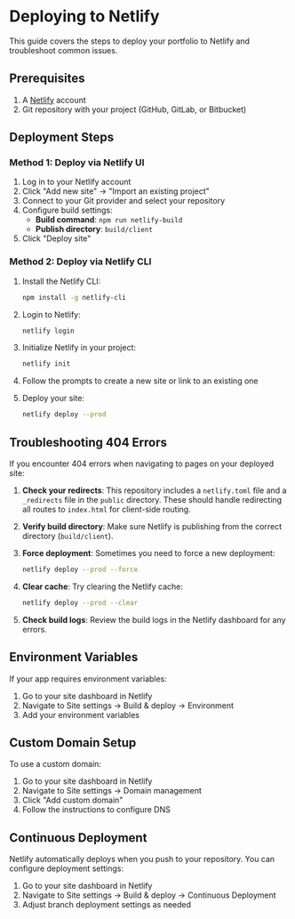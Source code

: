 # Deploying to Netlify

This guide covers the steps to deploy your portfolio to Netlify and troubleshoot common issues.

## Prerequisites

1. A [Netlify](https://netlify.com) account
2. Git repository with your project (GitHub, GitLab, or Bitbucket)

## Deployment Steps

### Method 1: Deploy via Netlify UI

1. Log in to your Netlify account
2. Click "Add new site" → "Import an existing project"
3. Connect to your Git provider and select your repository
4. Configure build settings:
   - **Build command**: `npm run netlify-build`
   - **Publish directory**: `build/client`
5. Click "Deploy site"

### Method 2: Deploy via Netlify CLI

1. Install the Netlify CLI:
   ```bash
   npm install -g netlify-cli
   ```

2. Login to Netlify:
   ```bash
   netlify login
   ```

3. Initialize Netlify in your project:
   ```bash
   netlify init
   ```

4. Follow the prompts to create a new site or link to an existing one
5. Deploy your site:
   ```bash
   netlify deploy --prod
   ```

## Troubleshooting 404 Errors

If you encounter 404 errors when navigating to pages on your deployed site:

1. **Check your redirects**: This repository includes a `netlify.toml` file and a `_redirects` file in the `public` directory. These should handle redirecting all routes to `index.html` for client-side routing.

2. **Verify build directory**: Make sure Netlify is publishing from the correct directory (`build/client`).

3. **Force deployment**: Sometimes you need to force a new deployment:
   ```bash
   netlify deploy --prod --force
   ```

4. **Clear cache**: Try clearing the Netlify cache:
   ```bash
   netlify deploy --prod --clear
   ```

5. **Check build logs**: Review the build logs in the Netlify dashboard for any errors.

## Environment Variables

If your app requires environment variables:

1. Go to your site dashboard in Netlify
2. Navigate to Site settings → Build & deploy → Environment
3. Add your environment variables

## Custom Domain Setup

To use a custom domain:

1. Go to your site dashboard in Netlify
2. Navigate to Site settings → Domain management
3. Click "Add custom domain"
4. Follow the instructions to configure DNS

## Continuous Deployment

Netlify automatically deploys when you push to your repository. You can configure deployment settings:

1. Go to your site dashboard in Netlify
2. Navigate to Site settings → Build & deploy → Continuous Deployment
3. Adjust branch deployment settings as needed 